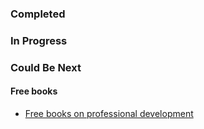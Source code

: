 ### Completed

### In Progress

### Could Be Next

#### Free books
- [Free books on professional development](https://github.com/EbookFoundation/free-programming-books/blob/main/books/free-programming-books-subjects.md#professional-development)